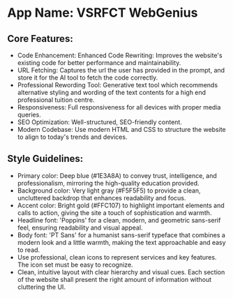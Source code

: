 # **App Name**: VSRFCT WebGenius

## Core Features:

- Code Enhancement: Enhanced Code Rewriting: Improves the website's existing code for better performance and maintainability.
- URL Fetching: Captures the url the user has provided in the prompt, and store it for the AI tool to fetch the code correctly.
- Professional Rewording Tool: Generative text tool which recommends alternative styling and wording of the text contents for a high end professional tuition centre.
- Responsiveness: Full responsiveness for all devices with proper media queries.
- SEO Optimization: Well-structured, SEO-friendly content.
- Modern Codebase: Use modern HTML and CSS to structure the website to align to today's trends and devices.

## Style Guidelines:

- Primary color: Deep blue (#1E3A8A) to convey trust, intelligence, and professionalism, mirroring the high-quality education provided.
- Background color: Very light gray (#F5F5F5) to provide a clean, uncluttered backdrop that enhances readability and focus.
- Accent color: Bright gold (#FFC107) to highlight important elements and calls to action, giving the site a touch of sophistication and warmth.
- Headline font: 'Poppins' for a clean, modern, and geometric sans-serif feel, ensuring readability and visual appeal.
- Body font: 'PT Sans' for a humanist sans-serif typeface that combines a modern look and a little warmth, making the text approachable and easy to read.
- Use professional, clean icons to represent services and key features. The icon set must be easy to recognize.
- Clean, intuitive layout with clear hierarchy and visual cues. Each section of the website shall present the right amount of information without cluttering the UI.